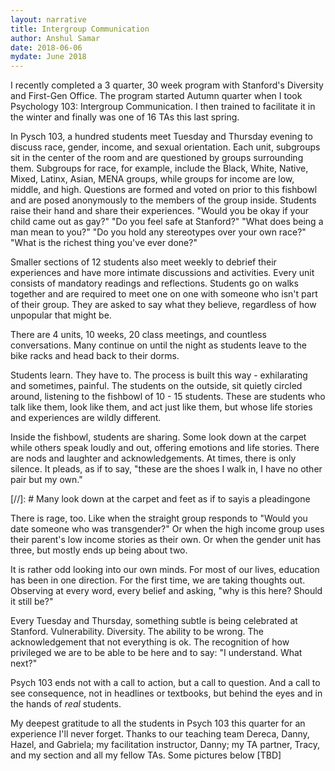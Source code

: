 ```yaml
---
layout: narrative
title: Intergroup Communication
author: Anshul Samar
date: 2018-06-06
mydate: June 2018
---
```


I recently completed a 3 quarter, 30 week program with Stanford's
Diversity and First-Gen Office. The program started Autumn quarter when I took
Psychology 103: Intergroup Communication. I then trained to facilitate
it in the winter and finally was one of 16 TAs this last spring.

In Pysch 103, a hundred students
meet Tuesday and Thursday evening to discuss race, gender, income, and sexual orientation. Each unit,
subgroups sit in the center of the room and are questioned by
groups surrounding them. Subgroups for race, for example, include the
Black, White, Native, Mixed, Latinx, Asian, MENA groups, while groups for
income are low, middle, and high. Questions are formed and voted on prior to
this fishbowl and are posed anonymously to the members of the group
inside. Students raise their hand and share their experiences. "Would
you be okay if your child came out as gay?" "Do you feel safe at
Stanford?" "What does being a man mean to you?" "Do you hold any
stereotypes over your own race?" "What is the richest thing you've ever done?" 

Smaller sections of 12 students
also meet weekly to debrief their experiences and have more intimate
discussions and activities. Every unit consists of mandatory readings and
reflections. Students go on walks together and are
required to meet one on one with someone who isn't part of their
group. They are asked to say what they believe, 
regardless of how unpopular that might be. 

There are 4 units, 10 weeks, 20 class meetings, and countless
conversations. Many continue on until the night as students leave to
the bike racks and head back to their dorms.  

Students learn. They have to. The process is built this
way - exhilarating and sometimes, painful. The students on the outside, sit
quietly circled around, listening to the fishbowl of 10 - 15
students. These are students who talk like them, look like 
them, and act just like them, but whose life stories and experiences 
are wildly different.

Inside the fishbowl, students are sharing. Some look down at
the carpet while others speak loudly and out, 
offering emotions and life stories. There are nods and laughter and
acknowledgements. At times, there is only silence. It pleads, as if
to say, "these are the shoes I walk in, I have no other pair but my own."

[//]: # Many look down at the carpet and feet as if to sayis a pleadingone

There is rage, too. Like when the straight group responds to "Would you date someone who was
transgender?" Or when the high income group uses their parent's low income
stories as their own. Or when the gender unit has three, but mostly ends up
being about two. 

It is rather odd looking into our own minds. For most of our lives,
education has been in one direction. For the first time, we are taking
thoughts out. Observing at every word, every belief and asking, "why is
this here? Should it still be?" 

Every Tuesday and Thursday, something subtle is being
celebrated at Stanford. Vulnerability. Diversity. The ability to be
wrong. The acknowledgement that not everything is ok. The recognition of
how privileged we are to be able to be here and to say: "I
understand. What next?" 

Psych 103 ends not with a call to action, but a call to question. And a call to see consequence, not in headlines or
textbooks, but behind the eyes and in the hands of *real* students. 

My deepest gratitude to all the students in Psych 103 this quarter for
an experience I'll never forget. Thanks to our teaching team Dereca,
Danny, Hazel, and Gabriela; my facilitation instructor,
Danny; my TA partner, Tracy, and my section and all my fellow
TAs. Some pictures below [TBD]




